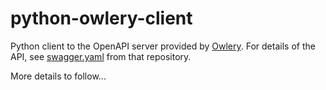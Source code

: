 # python-owlery-client

Python client to the OpenAPI server provided by [Owlery](https://github.com/phenoscape/owlery).  For details of the API, see [swagger.yaml](https://github.com/phenoscape/owlery/blob/master/src/main/resources/docs/swagger.yaml) from that repository.

More details to follow...
